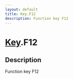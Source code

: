 ```yaml
---
layout: default
title: Key.F12
description: Function key F12
---
```

# [Key]({{site.url}}/Pages/Reference/Key.html).F12

## Description
Function key F12

